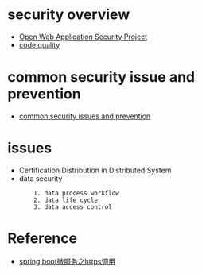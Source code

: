 # security overview

  - [Open Web Application Security Project](https://www.owasp.org/index.php/About_The_Open_Web_Application_Security_Project)
  - [code quality](../quality/quality.md)
  
# common security issue and prevention

 - [common security issues and prevention](../../security/security.md)

# issues

  - Certification Distribution in Distributed System
  - data security
    ```
        1. data process workflow 
        2. data life cycle
        3. data access control
    ```
  
# Reference
  - [spring boot微服务之https调用](https://www.jianshu.com/p/32c73f12db9e)
